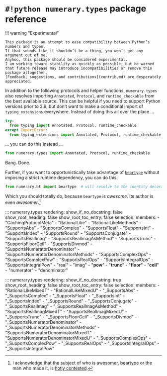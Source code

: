 <!---
  Copyright and other protections apply. Please see the accompanying LICENSE file for
  rights and restrictions governing use of this software. All rights not expressly
  waived or licensed are reserved. If that file is missing or appears to be modified
  from its original, then please contact the author before viewing or using this
  software in any capacity.

  !!!!!!!!!!!!!!!!!!!!!!!!!!!!!!!!!!!!!!!!!!!!!!!!!!!!!!!!!!!!!!!!!!!!
  !!!!!!!!!!!!!!! IMPORTANT: READ THIS BEFORE EDITING! !!!!!!!!!!!!!!!
  !!!!!!!!!!!!!!!!!!!!!!!!!!!!!!!!!!!!!!!!!!!!!!!!!!!!!!!!!!!!!!!!!!!!
  Please keep each sentence on its own unwrapped line.
  It looks like crap in a text editor, but it has no effect on rendering, and it allows much more useful diffs.
  Thank you!
-->

# ``#!python numerary.types`` package reference

!!! warning "Experimental"

    This package is an attempt to ease compatibility between Python’s numbers and types.
    If that sounds like it shouldn’t be a thing, you won’t get any argument out of me.
    Anyhoo, this package should be considered experimental.
    I am working toward stability as quickly as possible, but be warned that future release may introduce incompatibilities or remove this package altogether.
    [Feedback, suggestions, and contributions](contrib.md) are desperately appreciated.

In addition to the following protocols and helper functions, ``numerary.types`` also resolves importing ``Annotated``, ``Protocol``, and ``runtime_checkable`` from the best available source.
This can be helpful if you need to support Python versions prior to 3.9, but don’t want to make a conditional import of ``typing_extensions`` everywhere.
Instead of doing this all over the place …

``` python
try:
  from typing import Annotated, Protocol, runtime_checkable
except ImportError:
  from typing_extensions import Annotated, Protocol, runtime_checkable
```

… you can do this instead …

``` python
from numerary.types import Annotated, Protocol, runtime_checkable
```

Bang.
Done.

Further, if you want to opportunistically take advantage of [``beartype``](https://github.com/beartype/beartype/) without imposing a strict runtime dependency, you can do this:

``` python
from numerary.bt import beartype  # will resolve to the identity decorator if beartype is unavailable at runtime
```

Which you should totally do, because ``beartype`` is *awesome*.
Its author is even *awesomer*.[^1]

[^1]:

    I acknowledge that the subject of who is awesomer, beartype or the man who made it, is [hotly contested](https://github.com/beartype/beartype/issues/66#issuecomment-960495976).


::: numerary.types
    rendering:
      show_if_no_docstring: false
      show_root_heading: false
      show_root_toc_entry: false
    selection:
      members:
        - "CachingProtocolMeta"
        - "RationalLike"
        - "RationalLikeMethods"
        - "SupportsAbs"
        - "SupportsComplex"
        - "SupportsFloat"
        - "SupportsInt"
        - "SupportsIndex"
        - "SupportsRound"
        - "SupportsConjugate"
        - "SupportsRealImag"
        - "SupportsRealImagAsMethod"
        - "SupportsTrunc"
        - "SupportsFloorCeil"
        - "SupportsDivmod"
        - "SupportsNumeratorDenominator"
        - "SupportsNumeratorDenominatorMethods"
        - "SupportsComplexOps"
        - "SupportsComplexPow"
        - "SupportsRealOps"
        - "SupportsIntegralOps"
        - "SupportsIntegralPow"
        - "real"
        - "imag"
        - "__pow__"
        - "__trunc__"
        - "__floor__"
        - "__ceil__"
        - "numerator"
        - "denominator"

<!---
  See <https://github.com/mkdocstrings/mkdocstrings/issues/333>
-->
::: numerary.types
    rendering:
      show_if_no_docstring: true
      show_root_heading: false
      show_root_toc_entry: false
    selection:
      members:
        - "RationalLikeMixedT"
        - "RationalLikeMixedU"
        - "_SupportsAbs"
        - "_SupportsComplex"
        - "_SupportsFloat"
        - "_SupportsInt"
        - "_SupportsIndex"
        - "_SupportsRound"
        - "_SupportsConjugate"
        - "_SupportsRealImag"
        - "_SupportsRealImagAsMethod"
        - "SupportsRealImagMixedT"
        - "SupportsRealImagMixedU"
        - "_SupportsTrunc"
        - "_SupportsFloorCeil"
        - "_SupportsDivmod"
        - "_SupportsNumeratorDenominator"
        - "_SupportsNumeratorDenominatorMethods"
        - "SupportsNumeratorDenominatorMixedT"
        - "SupportsNumeratorDenominatorMixedU"
        - "_SupportsComplexOps"
        - "_SupportsComplexPow"
        - "_SupportsRealOps"
        - "_SupportsIntegralOps"
        - "_SupportsIntegralPow"
